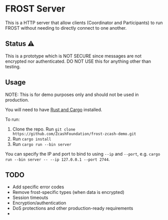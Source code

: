 # FROST Server


This is a HTTP server that allow clients (Coordinator and Participants) to
run FROST without needing to directly connect to one another.


## Status ⚠

This is a prototype which is NOT SECURE since messages are not encrypted nor
authenticated. DO NOT USE this for anything other than testing.


## Usage

NOTE: This is for demo purposes only and should not be used in production.

You will need to have [Rust and Cargo](https://doc.rust-lang.org/cargo/getting-started/installation.html) installed.

To run:
1. Clone the repo. Run `git clone https://github.com/ZcashFoundation/frost-zcash-demo.git`
2. Run `cargo install`
3. Run `cargo run --bin server`

You can specify the IP and port to bind to using `--ip` and `--port`, e.g.
`cargo run --bin server -- --ip 127.0.0.1 --port 2744`.

## TODO

- Add specific error codes
- Remove frost-specific types (when data is encrypted)
- Session timeouts
- Encryption/authentication
- DoS protections and other production-ready requirements
-